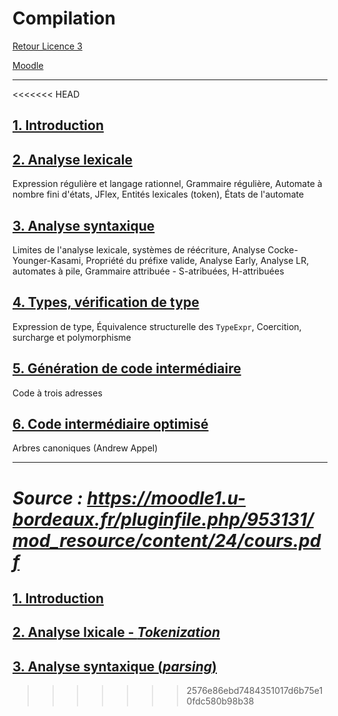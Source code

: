 # Compilation

[Retour Licence 3](https://mcheungsen.github.io/cours/ "Licence 3")

[Moodle](https://moodle1.u-bordeaux.fr/course/view.php?id=5229)

_____

<<<<<<< HEAD
## [1. Introduction](compilation-1.md)

## [2. Analyse lexicale](compilation-2.md)
Expression régulière et langage rationnel, Grammaire régulière, Automate à nombre fini d'états, JFlex, Entités lexicales (token), États de l'automate

## [3. Analyse syntaxique](compilation-3.md)
Limites de l'analyse lexicale, systèmes de réécriture, Analyse Cocke-Younger-Kasami, Propriété du préfixe valide, Analyse Early, Analyse LR, automates à pile, Grammaire attribuée - S-atribuées, H-attribuées

## [4. Types, vérification de type](compilation-4.md)
Expression de type, Équivalence structurelle des `TypeExpr`, Coercition, surcharge et polymorphisme

## [5. Génération de code intermédiaire](compilation-5.md)
Code à trois adresses

## [6. Code intermédiaire optimisé](compilation-6.md)
Arbres canoniques (Andrew Appel)

_____

*Source : https://moodle1.u-bordeaux.fr/pluginfile.php/953131/mod_resource/content/24/cours.pdf* 
=======
 ## [1. Introduction](compilation-1.md)

 ## [2. Analyse lxicale - *Tokenization*](compilation-2.md)

 ## [3. Analyse syntaxique (*parsing*)](compilation-3.md)

>>>>>>> 2576e86ebd7484351017d6b75e10fdc580b98b38
